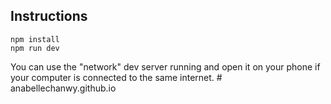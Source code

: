 ## Instructions

```
npm install
npm run dev
```

You can use the "network" dev server running and open it on your phone if your computer is connected to the same internet.
#   a n a b e l l e c h a n w y . g i t h u b . i o 
 
 
